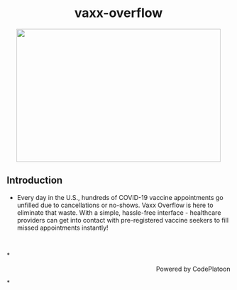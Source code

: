 <div align="center">
  <h1> vaxx-overflow</h1>
</div>

<p align="center">
  <img width="460" height="300" src="https://github.com/dmanfield/vaxx-overflow/blob/main/Vaxx_Overflow_Django/vaxx-overflow-app/src/images/Illustration.svg">
</p>

## Introduction
 * Every day in the U.S., hundreds of COVID-19 vaccine appointments go unfilled due to cancellations or no-shows. Vaxx Overflow is here to eliminate that waste. With a simple, hassle-free interface - healthcare providers can get into contact with pre-registered vaccine seekers to fill missed appointments instantly!
 
<br />

*<p align="right" width="100">
  Powered by CodePlatoon
</p>*


